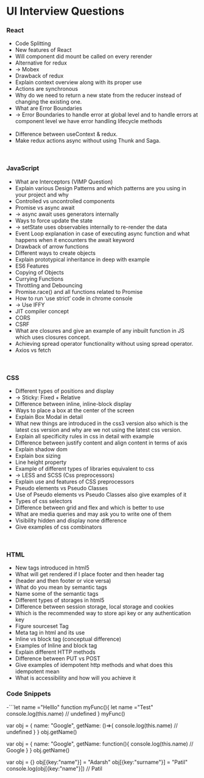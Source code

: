 # UI Interview Questions

### React<br/>
- Code Splitting<br/>
- New features of React<br/>
- Will component did mount  be called on every rerender<br/>
- Alternative for redux<br/>
- -> Mobex<br/>
- Drawback of redux<br/>
- Explain context overview along with its proper use<br/>
- Actions are synchronous
- Why do we need to return a new state from the reducer instead of changing the existing one.<br/>
- What are Error Boundaries<br/>
- -> Error Boundaries to handle error at global level and to handle errors at component level we have error handling lifecycle methods<br/><br/>
-  Difference between useContext & redux.<br/>
-  Make redux actions async without using Thunk and Saga.<br/>
<br/>

### JavaScript
- What are Interceptors (VIMP Question)<br/>
- Explain various Design Patterns and which patterns are you using in your project and why<br/>
- Controlled vs uncontrolled components<br/>
- Promise vs async await<br/>
- -> async await uses generators internally<br/>
- Ways to force update the state<br/>
- -> setState uses observables internally to re-render the data<br/>
- Event Loop explanation in case of executing async function and what happens when it encounters the await keyword<br/>
- Drawback of arrow functions<br/>
- Different ways to create objects<br/>
- Explain prototypical inheritance in deep with example<br/>
- ES6 Features<br/>
- Copying of Objects<br/>
- Currying Functions<br/>
- Throttling and Debouncing<br/>
- Promise.race() and all functions related to Promise<br/>
- How to run ‘use strict’ code in chrome console<br/>
- -> Use IFFY<br/>
- JIT compiler concept<br/>
- CORS<br/>
- CSRF<br/>
-  What are closures and give an example of any inbuilt function in JS which uses closures concept.<br/>
-  Achieving spread operator functionality without using spread operator.<br/>
-  Axios vs fetch<br/>
<br/>

### CSS<br/>
- Different types of positions and display<br/>
- -> Sticky: Fixed + Relative<br/>
- Difference between inline, inline-block display<br/>
- Ways to place a box at the center of the screen<br/>
- Explain Box Modal in detail<br/>
- What new things are introduced in the css3 version also which is the latest css version and why are we not using the latest css version.<br/>
- Explain all specificity rules in css in detail with example<br/>
- Difference between justify content and align content in terms of axis<br/>
- Explain shadow dom<br/>
- Explain box sizing<br/>
- Line height property<br/>
- Example of different types of libraries equivalent to css<br/>
- -> LESS and SCSS (Css preprocessors)<br/>
- Explain use and features of CSS preprocessors<br/>
- Pseudo elements vs Pseudo Classes<br/>
- Use of Pseudo elements vs Pseudo Classes also give examples of it<br/>
- Types of css selectors<br/>
- Difference between grid and flex and which is better to use<br/>
- What are media queries and may ask you to write one of them<br/>
- Visibility hidden and display none difference<br/>
- Give examples of css combinators<br/>
<br/>

### HTML<br/>
- New tags introduced in html5<br/>
- What will get rendered if I place footer and then header tag<br/>
- (header and then footer or vice versa)<br/>
- What do you mean by semantic tags<br/>
- Name some of the semantic tags<br/>
- Different types of storages in html5<br/>
- Difference between session storage, local storage and cookies<br/>
- Which is the recommended way to store api key or any authentication key<br/>
- Figure sourceset Tag<br/>
- Meta tag in html and its use<br/>
- Inline vs block tag (conceptual difference)<br/>
- Examples of Inline and block tag<br/>
- Explain different HTTP methods<br/>
- Difference between PUT vs POST<br/>
- Give examples of idempotent http methods and what does this idempotent mean<br/>
- What is accessibility and how will you achieve it<br/>

### Code Snippets<br/>

-```let name ="Helllo"
function myFunc(){
    let name ="Test"
    console.log(this.name) // undefined 
}
myFunc()

var obj = {
    name: "Google",
    getName: ()=>{
            console.log(this.name) // undefined
    }
}
obj.getName()

var obj = {
    name: "Google",
    getName: function(){
            console.log(this.name) // Google
    }
}
obj.getName()

var obj = {}
obj[{key:"name"}] = "Adarsh"
obj[{key:"surname"}] = "Patil"
console.log(obj[{key:"name"}]) // Patil
```
